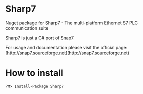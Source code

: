# Sharp7
Nuget package for Sharp7 - The multi-platform Ethernet S7 PLC communication suite

Sharp7 is just a C# port of [Snap7](http://snap7.sourceforge.net)

For usage and documentation please visit the official page: [http://snap7.sourceforge.net](http://snap7.sourceforge.net)

# How to install
```
PM> Install-Package Sharp7
```

